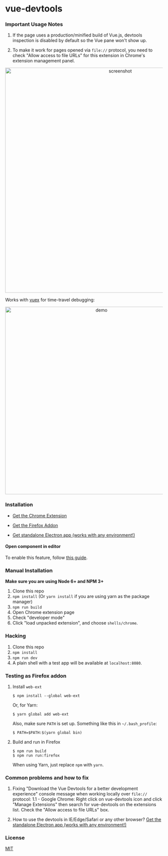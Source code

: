 # vue-devtools

### Important Usage Notes

1. If the page uses a production/minified build of Vue.js, devtools inspection is disabled by default so the Vue pane won't show up.

2. To make it work for pages opened via `file://` protocol, you need to check "Allow access to file URLs" for this extension in Chrome's extension management panel.

<p align="center"><img width="720px" src="https://raw.githubusercontent.com/vuejs/vue-devtools/master/media/screenshot-shadow.png" alt="screenshot"></p>

Works with [vuex](https://github.com/vuejs/vuex) for time-travel debugging:

<p align="center"><img width="600px" src="https://raw.githubusercontent.com/vuejs/vue-devtools/master/media/demo.gif" alt="demo"></p>

### Installation

- [Get the Chrome Extension](https://chrome.google.com/webstore/detail/vuejs-devtools/nhdogjmejiglipccpnnnanhbledajbpd)

- [Get the Firefox Addon](https://addons.mozilla.org/en-US/firefox/addon/vue-js-devtools/)

- [Get standalone Electron app (works with any environment!)](https://github.com/vuejs/vue-devtools/blob/master/shells/electron/README.md)

#### Open component in editor

To enable this feature, follow [this guide](./docs/open-in-editor.md).

### Manual Installation

**Make sure you are using Node 6+ and NPM 3+**

1. Clone this repo
2. `npm install` (Or `yarn install` if you are using yarn as the package manager)
3. `npm run build`
4. Open Chrome extension page
5. Check "developer mode"
6. Click "load unpacked extension", and choose `shells/chrome`.

### Hacking

1. Clone this repo
2. `npm install`
3. `npm run dev`
4. A plain shell with a test app will be available at `localhost:8080`.

### Testing as Firefox addon

 1. Install `web-ext`

	~~~~
	$ npm install --global web-ext
	~~~~

	Or, for Yarn:

	~~~~
	$ yarn global add web-ext
	~~~~

	Also, make sure `PATH` is set up. Something like this in `~/.bash_profile`:

	~~~~
	$ PATH=$PATH:$(yarn global bin)
	~~~~

 2. Build and run in Firefox

	~~~~
	$ npm run build
	$ npm run run:firefox
	~~~~

	When using Yarn, just replace `npm` with `yarn`.


### Common problems and how to fix

1. Fixing "Download the Vue Devtools for a better development experience" console message when working locally over `file://` protocol:
  1.1 - Google Chrome: Right click on vue-devtools icon and click "Manage Extensions" then search for vue-devtools on the extensions list. Check the "Allow access to file URLs" box.

2. How to use the devtools in IE/Edge/Safari or any other browser? [Get the standalone Electron app (works with any environment!)](https://github.com/vuejs/vue-devtools/blob/master/shells/electron/README.md)


### License

[MIT](http://opensource.org/licenses/MIT)
